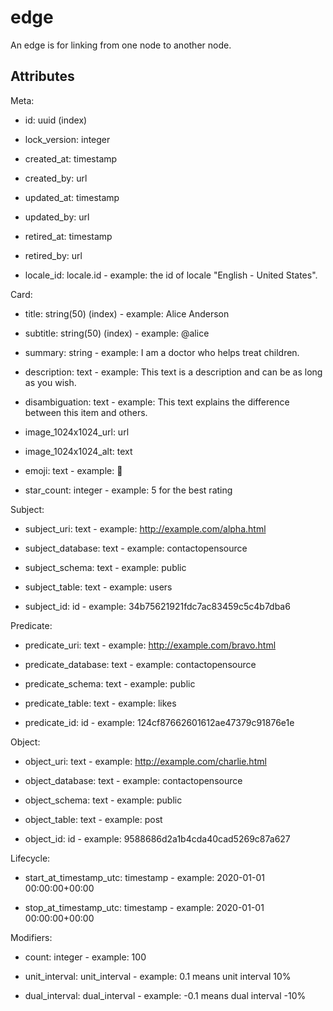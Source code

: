 # edge


An edge is for linking from one node to another node.

## Attributes

Meta:

* id: uuid (index)

* lock_version: integer

* created_at: timestamp

* created_by: url

* updated_at: timestamp

* updated_by: url

* retired_at: timestamp

* retired_by: url

* locale_id: locale.id - example: the id of locale "English - United States".

Card:

* title: string(50) (index) - example: Alice Anderson

* subtitle: string(50) (index) - example: @alice

* summary: string - example: I am a doctor who helps treat children.

* description: text - example: This text is a description and can be as long as you wish.

* disambiguation: text - example: This text explains the difference between this item and others.

* image_1024x1024_url: url

* image_1024x1024_alt: text

* emoji: text - example: 🚀

* star_count: integer - example: 5 for the best rating

Subject:

* subject_uri: text - example: http://example.com/alpha.html

* subject_database: text - example: contactopensource

* subject_schema: text - example: public

* subject_table: text - example: users

* subject_id: id - example: 34b75621921fdc7ac83459c5c4b7dba6

Predicate:

* predicate_uri: text - example: http://example.com/bravo.html

* predicate_database: text - example: contactopensource

* predicate_schema: text - example: public

* predicate_table: text - example: likes

* predicate_id: id - example: 124cf87662601612ae47379c91876e1e

Object:

* object_uri: text - example: http://example.com/charlie.html

* object_database: text - example: contactopensource

* object_schema: text - example: public

* object_table: text - example: post

* object_id: id - example: 9588686d2a1b4cda40cad5269c87a627

Lifecycle:

* start_at_timestamp_utc: timestamp - example: 2020-01-01 00:00:00+00:00

* stop_at_timestamp_utc: timestamp - example: 2020-01-01 00:00:00+00:00

Modifiers:

* count: integer - example: 100

* unit_interval: unit_interval - example: 0.1 means unit interval 10%

* dual_interval: dual_interval - example: -0.1 means dual interval -10%

